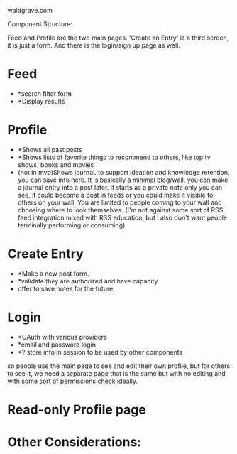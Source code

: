 waldgrave.com

Component Structure:

Feed and Profile are the two main pages. 'Create an Entry' is a third screen, it is just a form. And there is the login/sign up page as well.

# Feed

- \*search filter form
- \*Display results

# Profile

- \*Shows all past posts
- \*Shows lists of favorite things to recommend to others, like top tv shows, books and movies
- (not in mvp)Shows journal. to support ideation and knowledge retention, you can save info here. It is basically a minimal blog/wall, you can make a journal entry into a post later. It starts as a private note only you can see, it could become a post in feeds or you could make it visible to others on your wall. You are limited to people coming to your wall and choosing where to look themselves. (I'm not against some sort of RSS feed integration mixed with RSS education, but I also don't want people terminally performing or consuming)

# Create Entry

- \*Make a new post form.
- \*validate they are authorized and have capacity
- offer to save notes for the future

# Login

- \*OAuth with various providers
- \*email and password login
- \*? store info in session to be used by other components

so people use the main page to see and edit their own profile, but for others to see it, we need a separate page that is the same but with no editing and with some sort of permissions check ideally.

# Read-only Profile page

# Other Considerations:
